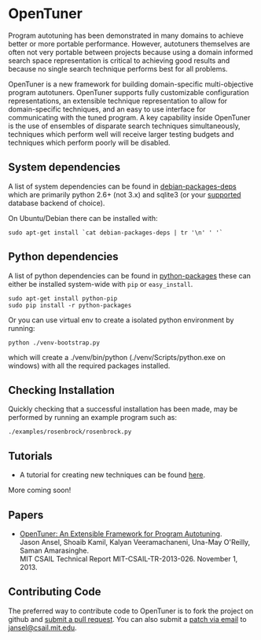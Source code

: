 OpenTuner
=========

Program autotuning has been demonstrated in many domains to achieve better
or more portable performance.  However, autotuners themselves are often not
very portable between projects because using a domain informed search space
representation is critical to achieving good results and because no single
search technique performs best for all problems.

OpenTuner is a new framework for building domain-specific multi-objective
program autotuners. OpenTuner supports fully customizable configuration
representations, an extensible technique representation to allow for
domain-specific techniques, and an easy to use interface for communicating
with the tuned program. A key capability inside OpenTuner is the use of
ensembles of disparate search techniques simultaneously, techniques which
perform well will receive larger testing budgets and techniques which perform
poorly will be disabled.

System dependencies
-------------------

A list of system dependencies can be found in [debian-packages-deps][]
which are primarily python 2.6+ (not 3.x) and sqlite3 (or your
[supported][sqlalchemy-dialects] database backend of choice).

On Ubuntu/Debian there can be installed with:

    sudo apt-get install `cat debian-packages-deps | tr '\n' ' '`

[debian-packages-deps]: https://raw.github.com/jansel/opentuner/master/debian-packages-deps
[sqlalchemy-dialects]: http://docs.sqlalchemy.org/en/rel_0_8/dialects/index.html

Python dependencies
-------------------

A list of python dependencies can be found in [python-packages][] these can
either be installed system-wide with `pip` or `easy_install`.

    sudo apt-get install python-pip
    sudo pip install -r python-packages

Or you can use virtual env to create a isolated python environment by running:

    python ./venv-bootstrap.py

which will create a ./venv/bin/python (./venv/Scripts/python.exe on windows)
with all the required packages installed.

[python-packages]: https://raw.github.com/jansel/opentuner/master/python-packages

Checking Installation
---------------------

Quickly checking that a successful installation has been made, may be performed
by running an example program such as:

    ./examples/rosenbrock/rosenbrock.py

Tutorials
---------

- A tutorial for creating new techniques can be found [here][technique-tutorial].

More coming soon!

[technique-tutorial]:  https://github.com/jansel/opentuner/wiki/TechniqueTutorial


Papers
---------

- [OpenTuner: An Extensible Framework for Program Autotuning][techreport1]. <br>
  Jason Ansel, Shoaib Kamil, Kalyan Veeramachaneni, Una-May O'Reilly,  Saman Amarasinghe. <br>
  MIT CSAIL Technical Report MIT-CSAIL-TR-2013-026.
  November 1, 2013.

[techreport1]: http://dspace.mit.edu/handle/1721.1/81958


Contributing Code
-----------------

The preferred way to contribute code to OpenTuner is to fork the project
on github and [submit a pull request][pull-req].  You can also submit a
[patch via email][email-patch] to jansel@csail.mit.edu.

[pull-req]: https://www.openshift.com/wiki/github-workflow-for-submitting-pull-requests
[email-patch]: http://alblue.bandlem.com/2011/12/git-tip-of-week-patches-by-email.html

